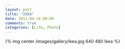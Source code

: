 ```yaml
---
layout: post
title: "IKEA"
date: 2011-04-14 00:00
comments: true
categories: [Life, Photo]
---
```

{% img center /images/gallery/ikea.jpg 640 480 Ikea %}